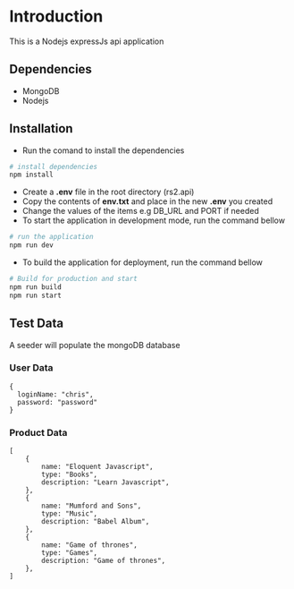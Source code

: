 # Introduction
This is a Nodejs expressJs api application

## Dependencies
- MongoDB
- Nodejs

## Installation
- Run the comand to install the dependencies

```bash
# install dependencies
npm install
```

- Create a **.env** file in the root directory (rs2.api)
- Copy the contents of **env.txt** and place in the new **.env** you created
- Change the values of the items e.g DB_URL and PORT if needed
- To start the application in development mode, run the command bellow

```bash
# run the application
npm run dev
```

- To build the application for deployment, run the command bellow

```bash
# Build for production and start
npm run build
npm run start
```

## Test Data

A seeder will populate the mongoDB database

### User Data

```
{
  loginName: "chris",
  password: "password"
}
```

### Product Data

```
[
    {
        name: "Eloquent Javascript",
        type: "Books",
        description: "Learn Javascript",
    },
    {
        name: "Mumford and Sons",
        type: "Music",
        description: "Babel Album",
    },
    {
        name: "Game of thrones",
        type: "Games",
        description: "Game of thrones",
    },
]
```
